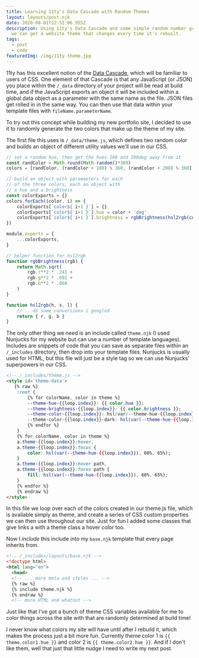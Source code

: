 ```yaml
---
title: Learning 11ty's Data Cascade with Random Themes
layout: layouts/post.njk
date: 2020-08-01T22:51:06.955Z
description: Using 11ty's Data Cascade and some simple random number generation
  we can get a website theme that changes every time it's rebuilt.
tags:
  - post
  - code
featuredImg: /img/11ty-theme.jpg
---
```

11ty has this excellent notion of the [Data Cascade](https://www.11ty.dev/docs/data-cascade/), which will be familiar to users of CSS. One element of that Cascade is that any JavaScript (or JSON) you place within the `/_data` directory of your project will be read at build time, and if the JavaScript exports an object it will be included within a global data object as a parameter with the same name as the file. JSON files get rolled in in the same way. You can then use that data within your template files with `fileName.parameterName`.

To try out this concept while building my new portfolio site, I decided to use it to randomly generate the two colors that make up the theme of my site.

The first file this uses is `/_data/theme.js`, which defines two random color and builds an object of different utility values we'll use in our CSS.

```jsx
// set a random hue, then get the hues 100 and 200deg away from it
const randColor = Math.round(Math.random()*360)
colors = [randColor, (randColor + 100) % 360, (randColor + 200) % 360]

// build an object with paramaeters for each
// of the three colors, each an object with
// a hue and a brightness
const colorExports = {}
colors.forEach((color, i) => {
    colorExports[`color${ i+1 }`] = {}
    colorExports[`color${ i+1 }`].hue = color + 'deg'
    colorExports[`color${ i+1 }`].brightness = rgbBrightness(hsl2rgb(color/360, .5, .5)).toPrecision(3)
})

module.exports = {
    ...colorExports,
}

// helper function for hsl2rgb
function rgbBrightness(rgb) {
    return Math.sqrt(
        rgb.r**2 * .241 +
        rgb.g**2 * .691 +
        rgb.b**2 * .068
    )
}

function hsl2rgb(h, s, l) {
    // ...do some conversions i googled
    return { r, g, b }
}
```

The only other thing we need is an include called `theme.njk` (I used Nunjucks for my website but can use a number of template languages). Includes are snippets of code that you can save as separate files within an `/_includes` directory, then drop into your template files. Nunjucks is usually used for HTML, but this file will just be a style tag so we can use Nunjucks' superpowers in our CSS.

```html
<!-- /_includes/theme.js -->
<style id='theme-data'>
   {% raw %}
    :root {
        {% for colorName, color in theme %}
        --theme-hue-{{loop.index}}: {{ color.hue }};
        --theme-brightness-{{loop.index}}: {{ color.brightness }};
        --theme-color-{{loop.index}}: hsl(var(--theme-hue-{{loop.index}}), 60%, 85%);
        --theme-color-{{loop.index}}-dark: hsl(var(--theme-hue-{{loop.index}}), 80%, {% adjustBrightness 5, 20, color.brightness %}%);
        {% endfor %}
    }
    {% for colorName, color in theme %}
    a.theme-{{loop.index}}:hover,
    a.theme-{{loop.index}}:focus {
        color: hsl(var(--theme-hue-{{loop.index}}), 60%, 65%);
    }
    a.theme-{{loop.index}}:hover path,
    a.theme-{{loop.index}}:focus path {
        fill: hsl(var(--theme-hue-{{loop.index}}), 60%, 65%);
    }
    {% endfor %}
    {% endraw %}
</style>
```

In this file we loop over each of the colors created in our theme.js file, which is available simply as theme, and create a series of CSS custom properties we can then use throughout our site. Just for fun I added some classes that give links a with a theme class a hover color too.

Now I *include* this include into my `base.njk` template that every page inherits from.

```html
<!-- /_includes/layouts/base.njk -->
<!doctype html>
<html lang="en">
  <head>
  <!-- ... more meta and styles ... -->
  {% raw %}
  {% include theme.njk %}
  {% endraw %}
  <!-- more HTML and whatnot -->
```

Just like that I've got a bunch of theme CSS variables available for me to color things across the site with that are randomly determined at build time!

I never know what colors my site will have until after I rebuild it, which makes the process just a bit more fun. Currently theme color 1 is `{{ theme.color1.hue }}` and color 2 is `{{ theme.color2.hue }}`. And if I don't like them, well that just that little nudge I need to write my next post.